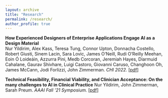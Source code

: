 ```yaml
---
layout: archive
title: "Research"
permalink: /research/
author_profile: true
---
```


**How Experienced Designers of Enterprise Applications Engage AI as a Design Material**  
Nur Yildirim, Alex Kass, Teresa Tung, Connor Upton, Donnacha Costello, Robert Giusti, Sinem Lacin, Sara Lovic, James O’Neill, Rudi O’Reilly Meehan, Eoin Ó Loideáin, Azzurra Pini, Medb Corcoran, Jeremiah Hayes, Diarmuid Cahalane, Gaurav Shivhare, Luigi Castoro, Giovanni Caruso, Changhoon Oh, James McCann, Jodi Forlizzi, John Zimmerman.
*CHI 2022.* [[pdf]](https://dl.acm.org/doi/pdf/10.1145/3491102.3517491)

**Technical Feasibility, Financial Viability, and Clinician Acceptance: On the many challenges to AI in Clinical Practice**
Nur Yildirim, John Zimmerman, Sarah Preum.
*AAAI Fall '21 Symposium.* [[pdf]](https://dl.acm.org/doi/pdf/10.1145/3491102.3517491)
